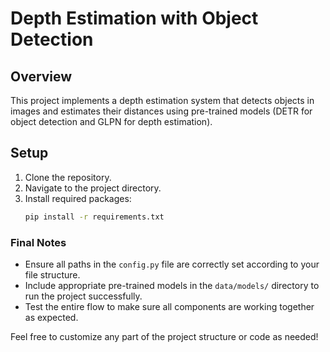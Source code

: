 # Depth Estimation with Object Detection

## Overview
This project implements a depth estimation system that detects objects in images and estimates their distances using pre-trained models (DETR for object detection and GLPN for depth estimation).

## Setup
1. Clone the repository.
2. Navigate to the project directory.
3. Install required packages:
   ```bash
   pip install -r requirements.txt

### Final Notes
- Ensure all paths in the `config.py` file are correctly set according to your file structure.
- Include appropriate pre-trained models in the `data/models/` directory to run the project successfully.
- Test the entire flow to make sure all components are working together as expected. 

Feel free to customize any part of the project structure or code as needed!